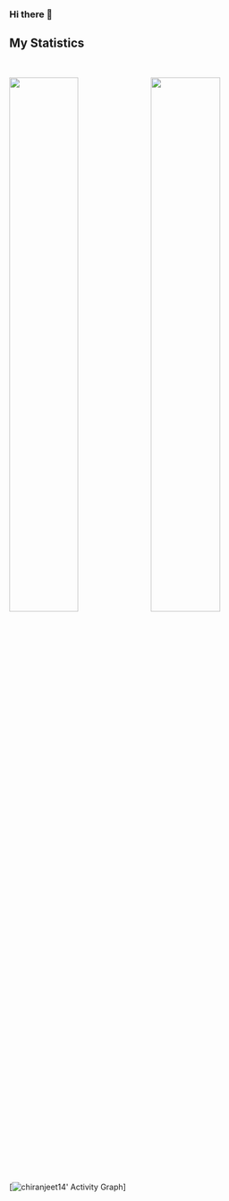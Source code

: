 ### Hi there 👋

## My Statistics
<br/>
<p align="left">
  <img width="49.5%" src="https://github-readme-stats.vercel.app/api?username=chiranjeet14&show_icons=true&theme=vue-dark&hide_border=true" />
    <img width="49.5%" src="https://github-readme-streak-stats.herokuapp.com/?user=chiranjeet14&theme=vue-dark&hide_border=true" />
  </a>
</p>
<br>

[![chiranjeet14' Activity Graph](https://activity-graph.herokuapp.com/graph?username=chiranjeet14&custom_title=Chiranjeet%20Baruah's%20Contribution%20Graph&theme=vue-dark&bg_color=282828&hide_border=true&line=d1a01f&point=c58545)]
